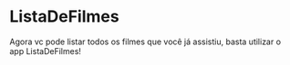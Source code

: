 # ListaDeFilmes
Agora vc pode listar todos os filmes que você já assistiu, basta utilizar o app  ListaDeFilmes!
